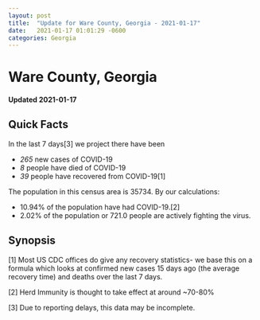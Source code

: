 ```yaml
---
layout: post
title:  "Update for Ware County, Georgia - 2021-01-17"
date:   2021-01-17 01:01:29 -0600
categories: Georgia
---
```


# Ware County, Georgia
#### Updated 2021-01-17

## Quick Facts

In the last 7 days[3] we project there have been
- *265* new cases of COVID-19
- *8* people have died of COVID-19
- *39* people have recovered from COVID-19[1]

The population in this census area is 35734. By our calculations:
- 10.94% of the population have had COVID-19.[2]
- 2.02% of the population or 721.0 people are actively fighting the virus.

## Synopsis




[1] Most US CDC offices do give any recovery statistics- we base this on a formula which looks at confirmed new cases
15 days ago (the average recovery time) and deaths over the last 7 days.

[2] Herd Immunity is thought to take effect at around ~70-80%

[3] Due to reporting delays, this data may be incomplete.
 
    